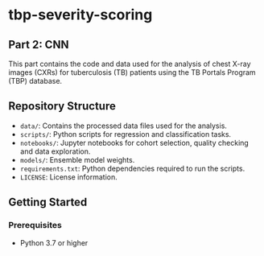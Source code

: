 # tbp-severity-scoring

## Part 2: CNN
This part contains the code and data used for the analysis of chest X-ray images (CXRs) for tuberculosis (TB) patients using the TB Portals Program (TBP) database.

## Repository Structure
- `data/`: Contains the processed data files used for the analysis.
- `scripts/`: Python scripts for regression and classification tasks.
- `notebooks/`: Jupyter notebooks for cohort selection, quality checking and data exploration.
- `models/`: Ensemble model weights.
- `requirements.txt`: Python dependencies required to run the scripts.
- `LICENSE`: License information.

## Getting Started
### Prerequisites
- Python 3.7 or higher
